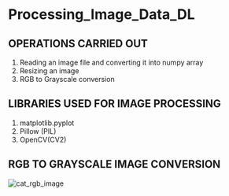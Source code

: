 # Processing_Image_Data_DL

## OPERATIONS CARRIED OUT
1. Reading an image file and converting it into numpy array
2. Resizing an image
3. RGB to Grayscale conversion

## LIBRARIES USED FOR IMAGE PROCESSING

1. matplotlib.pyplot
2. Pillow (PIL)
3. OpenCV(CV2)

## RGB TO GRAYSCALE IMAGE CONVERSION

![cat_rgb_image](https://github.com/CoderNitu/Processing_Image_Data_DL/assets/87817227/9852b915-e26f-4485-816b-0a31870fa3dc)

